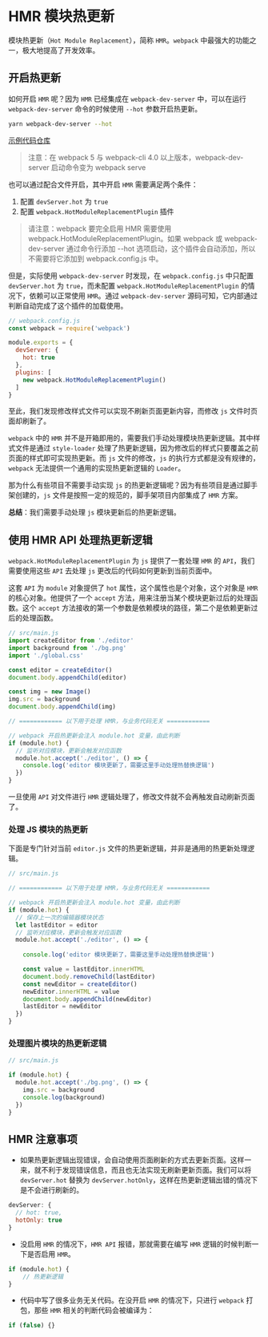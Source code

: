 # HMR 模块热更新

模块热更新（`Hot Module Replacement`），简称 `HMR`。`webpack` 中最强大的功能之一，极大地提高了开发效率。

## 开启热更新

如何开启 `HMR` 呢？因为 `HMR` 已经集成在 `webpack-dev-server` 中，可以在运行 `webpack-dev-server` 命令的时候使用 `--hot` 参数开启热更新。

```bash
yarn webpack-dev-server --hot
```

[示例代码仓库](https://github.com/jwchan1996/webpack-play/blob/main/09-webpack-hmr)

> 注意：在 webpack 5 与 webpack-cli 4.0 以上版本，webpack-dev-server 启动命令变为 webpack serve

也可以通过配合文件开启，其中开启 `HMR` 需要满足两个条件：

1. 配置 `devServer.hot` 为 `true`
2. 配置 `webpack.HotModuleReplacementPlugin` 插件

> 请注意：webpack 要完全启用 HMR 需要使用 webpack.HotModuleReplacementPlugin。如果 webpack 或 webpack-dev-server 通过命令行添加 --hot 选项启动，这个插件会自动添加，所以不需要将它添加到 webpack.config.js 中。

但是，实际使用 `webpack-dev-server` 时发现，在 `webpack.config.js` 中只配置 `devServer.hot` 为 `true`，而未配置 `webpack.HotModuleReplacementPlugin` 的情况下，依赖可以正常使用 `HMR`。通过 `webpack-dev-server` 源码可知，它内部通过判断自动完成了这个插件的加载使用。

```javascript
// webpack.config.js
const webpack = require('webpack')

module.exports = {
  devServer: {
    hot: true
  },
  plugins: [
    new webpack.HotModuleReplacementPlugin()
  ]
}
```

至此，我们发现修改样式文件可以实现不刷新页面更新内容，而修改 `js` 文件时页面却刷新了。

`webpack` 中的 `HMR` 并不是开箱即用的，需要我们手动处理模块热更新逻辑。其中样式文件是通过 `style-loader` 处理了热更新逻辑，因为修改后的样式只要覆盖之前页面的样式即可实现热更新。而 `js` 文件的修改，`js` 的执行方式都是没有规律的，`webpack` 无法提供一个通用的实现热更新逻辑的 `Loader`。

那为什么有些项目不需要手动实现 `js` 的热更新逻辑呢？因为有些项目是通过脚手架创建的，`js` 文件是按照一定的规范的，脚手架项目内部集成了 `HMR` 方案。

**总结**：我们需要手动处理 `js` 模块更新后的热更新逻辑。

## 使用 HMR API 处理热更新逻辑

`webpack.HotModuleReplacementPlugin` 为 `js` 提供了一套处理 `HMR` 的 `API`，我们需要使用这些 `API` 去处理 `js` 更改后的代码如何更新到当前页面中。

这套 `API` 为 `module` 对象提供了 `hot` 属性，这个属性也是个对象，这个对象是 `HMR` 的核心对象。他提供了一个 `accept` 方法，用来注册当某个模块更新过后的处理函数。这个 `accept` 方法接收的第一个参数是依赖模块的路径，第二个是依赖更新过后的处理函数。

```javascript
// src/main.js
import createEditor from './editor'
import background from './bg.png'
import './global.css'

const editor = createEditor()
document.body.appendChild(editor)

const img = new Image()
img.src = background
document.body.appendChild(img)

// ============ 以下用于处理 HMR，与业务代码无关 ============

// webpack 开启热更新会注入 module.hot 变量，由此判断
if (module.hot) {
  // 监听对应模块，更新会触发对应函数
  module.hot.accept('./editor', () => {
    console.log('editor 模块更新了，需要这里手动处理热替换逻辑')
  })
}
```

一旦使用 `API` 对文件进行 `HMR` 逻辑处理了，修改文件就不会再触发自动刷新页面了。

### 处理 JS 模块的热更新

下面是专门针对当前 `editor.js` 文件的热更新逻辑，并非是通用的热更新处理逻辑。

```javascript
// src/main.js

// ============ 以下用于处理 HMR，与业务代码无关 ============

// webpack 开启热更新会注入 module.hot 变量，由此判断
if (module.hot) {
  // 保存上一次的编辑器模块状态
  let lastEditor = editor
  // 监听对应模块，更新会触发对应函数
  module.hot.accept('./editor', () => {
    
    console.log('editor 模块更新了，需要这里手动处理热替换逻辑')

    const value = lastEditor.innerHTML
    document.body.removeChild(lastEditor)
    const newEditor = createEditor()
    newEditor.innerHTML = value
    document.body.appendChild(newEditor)
    lastEditor = newEditor
  })
}
```

### 处理图片模块的热更新逻辑

```javascript
// src/main.js

if (module.hot) {
  module.hot.accept('./bg.png', () => {
    img.src = background
    console.log(background)
  })
}
```

## HMR 注意事项

- 如果热更新逻辑出现错误，会自动使用页面刷新的方式去更新页面。这样一来，就不利于发现错误信息，而且也无法实现无刷新更新页面。我们可以将 `devServer.hot` 替换为 `devServer.hotOnly`，这样在热更新逻辑出错的情况下是不会进行刷新的。

```javascript
devServer: {
  // hot: true,
  hotOnly: true
}
```

- 没启用 `HMR` 的情况下，`HMR API` 报错，那就需要在编写 `HMR` 逻辑的时候判断一下是否启用 `HMR`。

```javascript
if (module.hot) {
    // 热更新逻辑
}
```

- 代码中写了很多业务无关代码。在没开启 `HMR` 的情况下，只进行 `webpack` 打包，那些 `HMR` 相关的判断代码会被编译为：

```javascript
if (false) {} 
```
